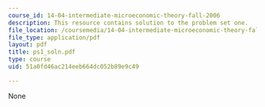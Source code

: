 ```yaml
---
course_id: 14-04-intermediate-microeconomic-theory-fall-2006
description: This resource contains solution to the problem set one.
file_location: /coursemedia/14-04-intermediate-microeconomic-theory-fall-2006/51a0fd46ac214eeb664dc052b89e9c49_ps1_soln.pdf
file_type: application/pdf
layout: pdf
title: ps1_soln.pdf
type: course
uid: 51a0fd46ac214eeb664dc052b89e9c49

---
```

None